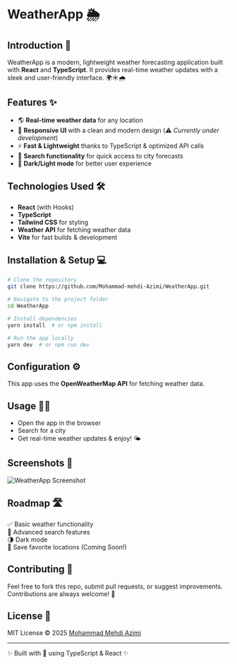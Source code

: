 # WeatherApp 🌦️

## Introduction 🚀
WeatherApp is a modern, lightweight weather forecasting application built with **React** and **TypeScript**. It provides real-time weather updates with a sleek and user-friendly interface. 🌍☀️🌧️

## Features ✨
- 🌎 **Real-time weather data** for any location
- 🎨 **Responsive UI** with a clean and modern design (⚠️ *Currently under development*)
- ⚡ **Fast & Lightweight** thanks to TypeScript & optimized API calls
- 📍 **Search functionality** for quick access to city forecasts
- 🌙 **Dark/Light mode** for better user experience

## Technologies Used 🛠️
- **React** (with Hooks)
- **TypeScript**
- **Tailwind CSS** for styling
- **Weather API** for fetching weather data
- **Vite** for fast builds & development

## Installation & Setup 💻
```sh
# Clone the repository
git clone https://github.com/Mohammad-mehdi-Azimi/WeatherApp.git

# Navigate to the project folder
cd WeatherApp

# Install dependencies
yarn install  # or npm install

# Run the app locally
yarn dev  # or npm run dev
```

## Configuration ⚙️
This app uses the **OpenWeatherMap API** for fetching weather data.

## Usage 🏄‍♂️
- Open the app in the browser
- Search for a city
- Get real-time weather updates & enjoy! 🌤️

## Screenshots 📸
![WeatherApp Screenshot](https://your-image-link.com)

## Roadmap 🛣️
✅ Basic weather functionality  
🚀 Advanced search features  
🌗 Dark mode  
📌 Save favorite locations (Coming Soon!)

## Contributing 🤝
Feel free to fork this repo, submit pull requests, or suggest improvements. Contributions are always welcome! 🚀

## License 📜
MIT License © 2025 [Mohammad Mehdi Azimi](https://github.com/Mohammad-mehdi-Azimi)

---
✨ Built with 💙 using TypeScript & React ✨

